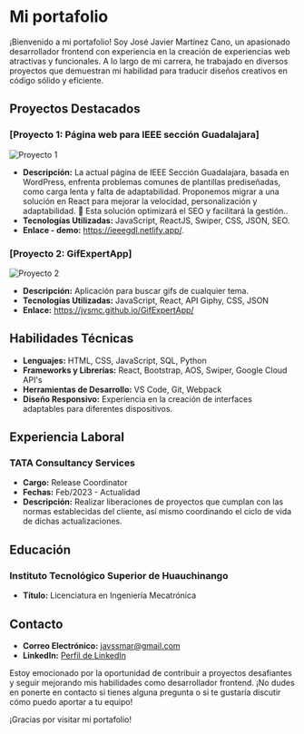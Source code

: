 # Mi portafolio

¡Bienvenido a mi portafolio! Soy José Javier Martínez Cano, un apasionado desarrollador frontend con experiencia en la creación de experiencias web atractivas y funcionales. A lo largo de mi carrera, he trabajado en diversos proyectos que demuestran mi habilidad para traducir diseños creativos en código sólido y eficiente.

## Proyectos Destacados

### [Proyecto 1: Página web para IEEE sección Guadalajara]
![Proyecto 1](https://ieeegdl.netlify.app/assets/IEEE_blanco-5c0494cc.webp)
- **Descripción:** La actual página de IEEE Sección Guadalajara, basada en WordPress, enfrenta problemas comunes de plantillas prediseñadas, como carga lenta y falta de adaptabilidad. Proponemos migrar a una solución en React para mejorar la velocidad, personalización y adaptabilidad. 🚀 Esta solución optimizará el SEO y facilitará la gestión..
- **Tecnologías Utilizadas:** JavaScript, ReactJS, Swiper, CSS, JSON, SEO.
- **Enlace - demo:** https://ieeegdl.netlify.app/.

### [Proyecto 2: GifExpertApp]
![Proyecto 2](https://media4.giphy.com/media/NS7gPxeumewkWDOIxi/giphy.gif?cid=742985eeq7isdoe3pt704ve688s2nzu60almf90r3h4eq3cd&ep=v1_gifs_search&rid=giphy.gif&ct=g)
- **Descripción:** Aplicación para buscar gifs de cualquier tema.
- **Tecnologías Utilizadas:** JavaScript, React, API Giphy, CSS, JSON
- **Enlace:** https://jvsmc.github.io/GifExpertApp/

## Habilidades Técnicas

- **Lenguajes:** HTML, CSS, JavaScript, SQL, Python
- **Frameworks y Librerías:** React, Bootstrap, AOS, Swiper, Google Cloud API's
- **Herramientas de Desarrollo:** VS Code, Git, Webpack
- **Diseño Responsivo:** Experiencia en la creación de interfaces adaptables para diferentes dispositivos.

## Experiencia Laboral

### TATA Consultancy Services
- **Cargo:** Release Coordinator
- **Fechas:** Feb/2023 - Actualidad
- **Descripción:** Realizar liberaciones de proyectos que cumplan con las normas establecidas del cliente, así mismo coordinando el ciclo de vida de dichas actualizaciones.

## Educación

### Instituto Tecnológico Superior de Huauchinango
- **Título:** Licenciatura en Ingeniería Mecatrónica

## Contacto

- **Correo Electrónico:** javssmar@gmail.com
- **LinkedIn:** [Perfil de LinkedIn](https://www.linkedin.com/in/javssmarc/)

Estoy emocionado por la oportunidad de contribuir a proyectos desafiantes y seguir mejorando mis habilidades como desarrollador frontend. ¡No dudes en ponerte en contacto si tienes alguna pregunta o si te gustaría discutir cómo puedo aportar a tu equipo!

¡Gracias por visitar mi portafolio!
